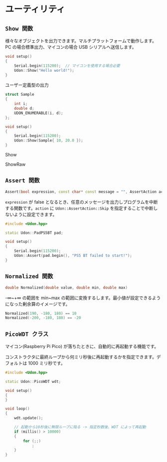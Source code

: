 # ユーティリティ

## `Show 関数`

様々なオブジェクトを出力できます。マルチプラットフォームで動作します。PC の場合標準出力、マイコンの場合 USB シリアルへ送信します。

```cpp
void setup()
{
    Serial.begin(115200);  // マイコンを使用する場合必要
    Udon::Show("Hello world!");
}
```

ユーザー定義型の出力

```cpp
struct Sample
{
    int i;
    double d;
    UDON_ENUMERABLE(i, d);
};

void setup()
{
    Serial.begin(115200);
    Udon::Show(Sample{ 10, 20.0 });
}
```

Show

ShowRaw 

## `Assert 関数`

```cpp
Assert(bool expression, const char* const message = "", AssertAction action = AssertAction::Abort)
```

`expression` が false となるとき、任意のメッセージを出力しプログラムを中断する関数です。`action` に `Udon::AssertAction::Skip` を指定することで中断しないように設定できます。

```cpp
#include <Udon.hpp>

static Udon::PadPS5BT pad;

void setup()
{
    Serial.begin(115200);
    Udon::Assert(pad.begin(), "PS5 BT failed to start!");
}
```

## `Normalized 関数`

```cpp
double Normalized(double value, double min, double max)
```

-∞~+∞ の範囲を min~max の範囲に変換するします。最小値が設定できるようになった剰余算のイメージです。

```cpp
Normalized(190, -180, 180) == 10
Normalized(-200, -180, 180) == -20
```

## `PicoWDT クラス`

マイコン(Raspberry Pi Pico) が落ちたときに、自動的に再起動する機能です。

コンストラクタに最終ループから何ミリ秒後に再起動するかを指定できます。デフォルトは 1000 ミリ秒です。

```cpp
#include <Udon.hpp>

static Udon::PicoWDT wdt;

void setup()
{
}

void loop()
{
    wdt.update();

    // 起動から10秒後に無限ループに陥る -> 指定秒数後、WDT によって再起動
    if (millis() > 10000)
    {
        for (;;)
            ;
    }
}
```
